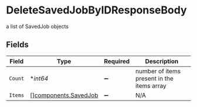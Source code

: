 # DeleteSavedJobByIDResponseBody

a list of SavedJob objects


## Fields

| Field                                                        | Type                                                         | Required                                                     | Description                                                  |
| ------------------------------------------------------------ | ------------------------------------------------------------ | ------------------------------------------------------------ | ------------------------------------------------------------ |
| `Count`                                                      | **int64*                                                     | :heavy_minus_sign:                                           | number of items present in the items array                   |
| `Items`                                                      | [][components.SavedJob](../../models/components/savedjob.md) | :heavy_minus_sign:                                           | N/A                                                          |